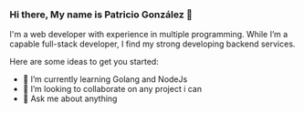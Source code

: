 ### Hi there, My name is Patricio González  👋

I'm a web developer with experience in multiple programming.
While I’m a capable full-stack developer, I find my strong developing backend services.

Here are some ideas to get you started:

- 🌱 I’m currently learning Golang and NodeJs
- 👯 I’m looking to collaborate on any project i can
- 💬 Ask me about anything
<!--
- 📫 How to reach me: ...
- 😄 Pronouns: ...
- ⚡ Fun fact: ...
-->
